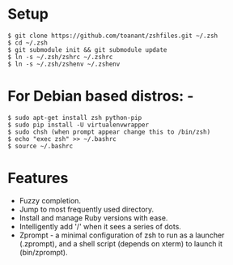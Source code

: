 Setup
=====

    $ git clone https://github.com/toanant/zshfiles.git ~/.zsh
    $ cd ~/.zsh
    $ git submodule init && git submodule update
    $ ln -s ~/.zsh/zshrc ~/.zshrc
    $ ln -s ~/.zsh/zshenv ~/.zshenv

For Debian based distros: -
=====
    $ sudo apt-get install zsh python-pip
    $ sudo pip install -U virtualenvwrapper
    $ sudo chsh (when prompt appear change this to /bin/zsh)
    $ echo "exec zsh" >> ~/.bashrc
    $ source ~/.bashrc

Features
========

* Fuzzy completion.
* Jump to most frequently used directory.
* Install and manage Ruby versions with ease.
* Intelligently add '/' when it sees a series of dots.
* Zprompt - a minimal configuration of zsh to run as a launcher (.zprompt), and
  a shell script (depends on xterm) to launch it (bin/zprompt).
